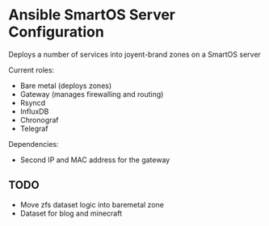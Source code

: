 # Ansible SmartOS Server Configuration

Deploys a number of services into joyent-brand zones on a SmartOS server

Current roles:

- Bare metal (deploys zones)
- Gateway (manages firewalling and routing)
- Rsyncd
- InfluxDB
- Chronograf
- Telegraf

Dependencies:

- Second IP and MAC address for the gateway


## TODO

- Move zfs dataset logic into baremetal zone
- Dataset for blog and minecraft
